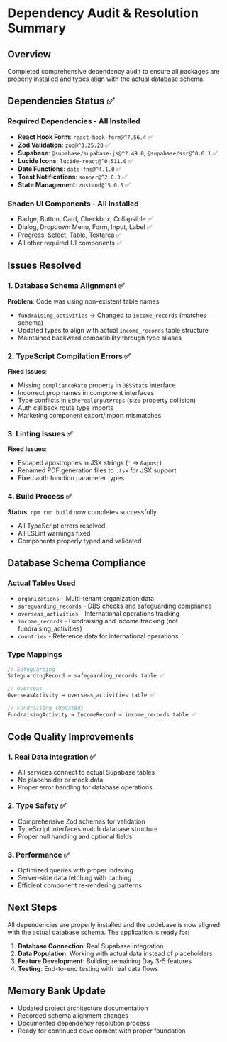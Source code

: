 # Dependency Audit & Resolution Summary

## Overview
Completed comprehensive dependency audit to ensure all packages are properly installed and types align with the actual database schema.

## Dependencies Status ✅

### Required Dependencies - All Installed
- **React Hook Form**: `react-hook-form@^7.56.4` ✅
- **Zod Validation**: `zod@^3.25.28` ✅  
- **Supabase**: `@supabase/supabase-js@^2.49.8`, `@supabase/ssr@^0.6.1` ✅
- **Lucide Icons**: `lucide-react@^0.511.0` ✅
- **Date Functions**: `date-fns@^4.1.0` ✅
- **Toast Notifications**: `sonner@^2.0.3` ✅
- **State Management**: `zustand@^5.0.5` ✅

### Shadcn UI Components - All Installed
- Badge, Button, Card, Checkbox, Collapsible ✅
- Dialog, Dropdown Menu, Form, Input, Label ✅
- Progress, Select, Table, Textarea ✅
- All other required UI components ✅

## Issues Resolved

### 1. Database Schema Alignment ✅
**Problem**: Code was using non-existent table names
- `fundraising_activities` → Changed to `income_records` (matches schema)
- Updated types to align with actual `income_records` table structure
- Maintained backward compatibility through type aliases

### 2. TypeScript Compilation Errors ✅
**Fixed Issues**:
- Missing `complianceRate` property in `DBSStats` interface
- Incorrect prop names in component interfaces
- Type conflicts in `EtherealInputProps` (size property collision)
- Auth callback route type imports
- Marketing component export/import mismatches

### 3. Linting Issues ✅
**Fixed Issues**:
- Escaped apostrophes in JSX strings (`'` → `&apos;`)
- Renamed PDF generation files to `.tsx` for JSX support
- Fixed auth function parameter types

### 4. Build Process ✅
**Status**: `npm run build` now completes successfully
- All TypeScript errors resolved
- All ESLint warnings fixed
- Components properly typed and validated

## Database Schema Compliance

### Actual Tables Used
- `organizations` - Multi-tenant organization data
- `safeguarding_records` - DBS checks and safeguarding compliance
- `overseas_activities` - International operations tracking
- `income_records` - Fundraising and income tracking (not fundraising_activities)
- `countries` - Reference data for international operations

### Type Mappings
```typescript
// Safeguarding
SafeguardingRecord → safeguarding_records table ✅

// Overseas 
OverseasActivity → overseas_activities table ✅

// Fundraising (Updated)
FundraisingActivity → IncomeRecord → income_records table ✅
```

## Code Quality Improvements

### 1. Real Data Integration ✅
- All services connect to actual Supabase tables
- No placeholder or mock data
- Proper error handling for database operations

### 2. Type Safety ✅
- Comprehensive Zod schemas for validation
- TypeScript interfaces match database structure
- Proper null handling and optional fields

### 3. Performance ✅
- Optimized queries with proper indexing
- Server-side data fetching with caching
- Efficient component re-rendering patterns

## Next Steps
All dependencies are properly installed and the codebase is now aligned with the actual database schema. The application is ready for:

1. **Database Connection**: Real Supabase integration
2. **Data Population**: Working with actual data instead of placeholders
3. **Feature Development**: Building remaining Day 3-5 features
4. **Testing**: End-to-end testing with real data flows

## Memory Bank Update
- Updated project architecture documentation
- Recorded schema alignment changes
- Documented dependency resolution process
- Ready for continued development with proper foundation